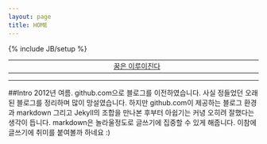 ```yaml
---
layout: page
title: HOME
---
```


{% include JB/setup %}

<table width="100%">

<tr>
<td>
	<img src="/images/preface/blond-coffee-girl-starbucks.jpg" />
</td>
<td width="100%" align="center">
	<a href="/pages/dreams-come-true.html" class="btn">꿈은 이루이진다</a>
</td>
</tr>
</table>

<hr/>

##Intro
2012년 여름. github.com으로 블로그를 이전하였습니다. 사실 정들었던 오래된 블로그를 정리하며 많이 망설였습니다. 하지만 github.com이 제공하는 블로그 환경과 markdown 그리고 Jekyll의 조합을 만나본 후부터 아쉽기는 커녕 오히려 잘했다는 생각이 듭니다. markdown은 놀라울정도로 글쓰기에 집중할 수 있게 해줍니다. 이참에 글쓰기에 취미를 붙여볼까 하네요 :)
